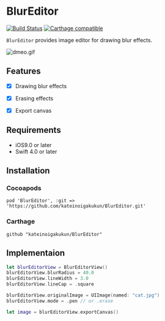 # BlurEditor

[![Build Status](https://travis-ci.org/kateinoigakukun/BlurEditor.svg?branch=master)](https://travis-ci.org/kateinoigakukun/BlurEditor)
[![Carthage compatible](https://img.shields.io/badge/Carthage-compatible-4BC51D.svg?style=flat)](https://github.com/kateinoigakukun/BlurEditor)

`BlurEditor` provides image editor for drawing blur effects.

![dmeo.gif](./assets/demo.gif)


## Features

- [x] Drawing blur effects
- [x] Erasing effects
- [x] Export canvas


## Requirements

- iOS9.0 or later
- Swift 4.0 or later

## Installation

### Cocoapods

```
pod 'BlurEditor', :git => 'https://github.com/kateinoigakukun/BlurEditor.git'
```

### Carthage

```
github "kateinoigakukun/BlurEditor"
```

## Implementaion

```swift
let blurEditorView = BlurEditorView()
blurEditorView.blurRadius = 40.0
blurEditorView.lineWidth = 3.0
blurEditorView.lineCap = .square

blurEditorView.originalImage = UIImage(named: "cat.jpg")
blurEditorView.mode = .pen // or .erase

let image = blurEditorView.exportCanvas()
```

